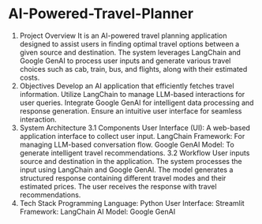 # AI-Powered-Travel-Planner
1. Project Overview
It is an AI-powered travel planning application designed to assist users in finding optimal travel options between a given source and destination. The system leverages LangChain and Google GenAI to process user inputs and generate various travel choices such as cab, train, bus, and flights, along with their estimated costs.
2. Objectives
Develop an AI application that efficiently fetches travel information.
Utilize LangChain to manage LLM-based interactions for user queries.
Integrate Google GenAI for intelligent data processing and response generation.
Ensure an intuitive user interface for seamless interaction.
3. System Architecture
3.1 Components
User Interface (UI): A web-based application interface to collect user input.
LangChain Framework: For managing LLM-based conversation flow.
Google GenAI Model: To generate intelligent travel recommendations.
3.2 Workflow
User inputs source and destination in the application.
The system processes the input using LangChain and Google GenAI.
The model generates a structured response containing different travel modes and their estimated prices.
The user receives the response with travel recommendations.
4. Tech Stack
Programming Language: Python
User Interface: Streamlit
Framework: LangChain
AI Model: Google GenAI

